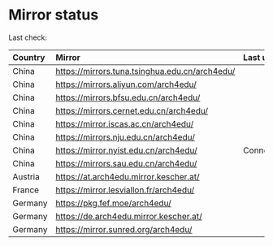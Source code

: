 <script src="./time.js"></script>
# Mirror status
Last check: <script type="text/javascript">localize(1738464598.1613307);</script>

|Country|Mirror|Last update|
|:------|:-----|:----------|
|China|https://mirrors.tuna.tsinghua.edu.cn/arch4edu/|<script type="text/javascript">localize(1738434932);</script>|
|China|https://mirrors.aliyun.com/arch4edu/|<script type="text/javascript">localize(1738434932);</script>|
|China|https://mirrors.bfsu.edu.cn/arch4edu/|<script type="text/javascript">localize(1738434932);</script>|
|China|https://mirrors.cernet.edu.cn/arch4edu/|<script type="text/javascript">localize(1738434932);</script>|
|China|https://mirror.iscas.ac.cn/arch4edu/|<script type="text/javascript">localize(1738434932);</script>|
|China|https://mirrors.nju.edu.cn/arch4edu/|<script type="text/javascript">localize(1738391822);</script>|
|China|https://mirror.nyist.edu.cn/arch4edu/|ConnectionError|
|China|https://mirrors.sau.edu.cn/arch4edu/|<script type="text/javascript">localize(1731653531);</script>|
|Austria|https://at.arch4edu.mirror.kescher.at/|<script type="text/javascript">localize(1738434932);</script>|
|France|https://mirror.lesviallon.fr/arch4edu/|<script type="text/javascript">localize(1738434932);</script>|
|Germany|https://pkg.fef.moe/arch4edu/|<script type="text/javascript">localize(1738434932);</script>|
|Germany|https://de.arch4edu.mirror.kescher.at/|<script type="text/javascript">localize(1738434932);</script>|
|Germany|https://mirror.sunred.org/arch4edu/|<script type="text/javascript">localize(1738434932);</script>|

<script src="./tablefilter/tablefilter.js"></script>
<script src="./table.js"></script>